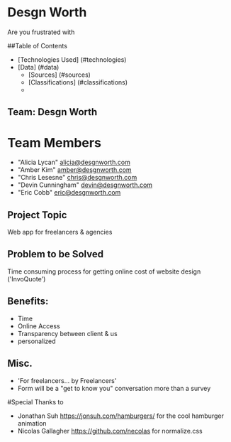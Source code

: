 **Desgn Worth**
=======

Are you frustrated with

##Table of Contents
* [Technologies Used] (#technologies)
* [Data] (#data)
  * [Sources] (#sources)
  * [Classifications] (#classifications)
  *

## Team: Desgn Worth

# <a name="team-members"></a>Team Members
* "Alicia Lycan" <alicia@desgnworth.com>
* "Amber Kim" <amber@desgnworth.com>
* "Chris Lesesne" <chris@desgnworth.com>
* "Devin Cunningham" <devin@desgnworth.com>
* "Eric Cobb" <eric@desgnworth.com>

## Project Topic
Web app for freelancers & agencies

## Problem to be Solved
Time consuming process for getting online cost of website design ('InvoQuote')

## Benefits:
* Time
* Online Access
* Transparency between client & us
* personalized

## Misc.
* 'For freelancers... by Freelancers'
* Form will be a "get to know you" conversation more than a survey

#Special Thanks to
* Jonathan Suh https://jonsuh.com/hamburgers/ for the cool hamburger animation
* Nicolas Gallagher https://github.com/necolas for normalize.css
